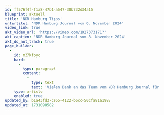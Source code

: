 ```yaml
---
id: ff576f4f-f1a8-47b1-a547-38b732d34a15
blueprint: aktuell
title: 'NDR Hamburg Tipps'
untertitel: 'NDR Hamburg Journal vom 8. November 2024'
video_link: true
akt_video_url: 'https://vimeo.com/1027373171?'
akt_caption: 'NDR Hamburg Journal vom 8. November 2024'
akt_do_not_track: true
page_builder:
  -
    id: m37kfoyc
    bard:
      -
        type: paragraph
        content:
          -
            type: text
            text: 'Vielen Dank an das Team vom NDR Hamburg Journal für den Programmtipp zu unserer Premiere „Füße im Himmel“ von Michael Alexander Müller!'
    type: article
    enabled: true
updated_by: b1a43fd3-c865-4122-b6cc-50cfa81a1985
updated_at: 1731098582
---
```

